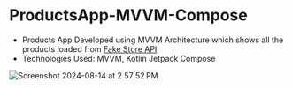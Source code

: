 # ProductsApp-MVVM-Compose

- Products App Developed using MVVM Architecture which shows all the products loaded from [Fake Store API](https://fakestoreapi.com/)
- Technologies Used: MVVM, Kotlin Jetpack Compose

 ![Screenshot 2024-08-14 at 2 57 52 PM](https://github.com/user-attachments/assets/f14c53cb-a24d-454f-8933-1e86f75bff37)
